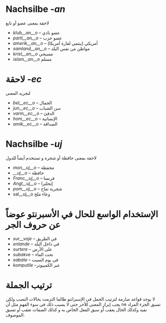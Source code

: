 # Nachsilbe *-an*

لاحقة بمعنى عضو أو تابع 
- *klub__an__o*    – عضو نادي
- *parti__an__o*   – عضو حزب 
- *amerik__an__o*  – أمريكي (ينتمي لقارة أمريكا)
- *samland__an__o* – مواطن من نفس البلد
- *krist__an__o* مسيحي
- *islam__an__o* مسلم 

# لاحقة *-ec*

لتجريد المعنى 
- *bel__ec__o* – الجمال 
- *jun__ec__o* – سن الشباب
- *varm__ec__o* – الدفئ
- *hom__ec__o* – الإنسانية 
- *amik__ec__o* – الصداقة 
 

# Nachsilbe *-uj*

لاحقة بمعنى حافظة أو شجرة و تستخدم أيضاً للدول 
- *mon__uj__o* – محفظة 
- *__uj__o* – حافظة 
- *Franc__uj__o* – فرنسا 
- *Angl__uj__o* – إنجلترا
- *pom__uj__o* – شجرية تفاح
- sal__uj__o وعاء ملح

# الإستخدام الواسع للحال في الأسبرنتو عوضاً عن حروف الجر 


- *sur__voje* – في الطريق 
- *enlande* – في داخل البلد 
- *surtere* – على الأرض 
- *subakve* – نحت الماء 
- *sabate* – في يوم السبت 
- *komputile* –عبر الكمييوتر 
 

# ترتيب الجملة 


لا يوجد قواعد صارمة لترتيب الجمل في الإسبرانتو طالما التزمت  بحالات النصب ولكن يجب إبراز المعنى للأخر حتى لا يسبب ذلك فى سوء الفهم مثل أن ne تسبق الجزء المراد نفيه وكذلك الحال يعقب أو سبق الفعل الخاص به و كذلك الصفات تعقب أو تسبق الموصوف.
